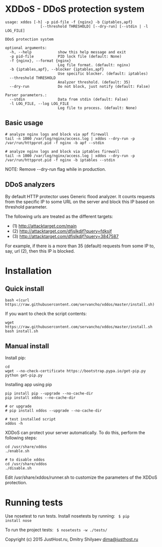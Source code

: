 XDDoS - DDoS protection system
==============================

```
usage: xddos [-h] -p pid-file -f {nginx} -b {iptables,apf}
                [--threshold THRESHOLD] [--dry-run] [--stdin | -l LOG_FILE]

DDoS protection system

optional arguments:
  -h, --help            show this help message and exit
  -p pid-file           PID lock file (default: None)
  -f {nginx}, --format {nginx}
                        Log file format. (default: nginx)
  -b {iptables,apf}, --blocker {iptables,apf}
                        Use specific blocker. (default: iptables)
  --threshold THRESHOLD
                        Analyzer threshold. (default: 35)
  --dry-run             Do not block, just notify (default: False)

Parser parameters.:
  --stdin               Data from stdin (default: False)
  -l LOG_FILE, --log LOG_FILE
                        Log file to process. (default: None)

```

## Basic usage

```
# analyze nginx logs and block via apf firewall 
tail -n 1000 /var/log/nginx/access.log | xddos --dry-run -p /var/run/httpprot.pid -f nginx -b apf --stdin

# analyze nginx logs and block via iptables firewall 
tail -n 1000 /var/log/nginx/access.log | xddos --dry-run -p /var/run/httpprot.pid -f nginx -b iptables --stdin
```

NOTE: Remove --dry-run flag while in production.


## DDoS analyzers

By default HTTP protector uses Generic flood analyzer. It counts requests from the specific IP to some URL on the
server and block this IP based on threshold parameter.

The following urls are treated as the different targets:
* (1) http://attacktarget.com/main
* (2) http://attacktarget.com/dfjslkdjf?query=fdksjf
* (3) http://attacktarget.com/dfjslkdjf?query=3847587

For example, if there is a more than 35 (default) requests from some IP to, say, url (2), then this IP is blocked.


Installation
============

Quick install
-------------

```
bash <(curl https://raw.githubusercontent.com/servancho/xddos/master/install.sh)
```

If you want to check the script contents:

```
wget https://raw.githubusercontent.com/servancho/xddos/master/install.sh
bash install.sh
```


Manual install
--------------

Install pip:
```
cd
wget --no-check-certificate https://bootstrap.pypa.io/get-pip.py
python get-pip.py
```

Installing app using pip
```
pip install pip --upgrade --no-cache-dir
pip install xddos --no-cache-dir

# or upgrade
# pip install xddos --upgrade --no-cache-dir

# test installed script
xddos -h
```

XDDoS can protect your server automatically. To do this, perform the following steps: 
```
cd /usr/share/xddos
./enable.sh

# to disable xddos
cd /usr/share/xddos
./disable.sh
```

Edit /usr/share/xddos/runner.sh to customize the parameters of the XDDoS protection.


Running tests
=============

Use nosetest to run tests. Install nosetests by running:
<code>
$ pip install nose
</code>

To run the project tests:
<code>
$ nosetests -w ./tests/
</code>



Copyright (c) 2015 JustHost.ru, Dmitry Shilyaev <dima@justhost.ru>
